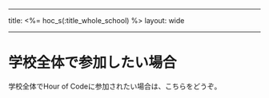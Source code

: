 * * *

title: <%= hoc_s(:title_whole_school) %> layout: wide

* * *

# 学校全体で参加したい場合

学校全体でHour of Codeに参加されたい場合は、こちらをどうぞ。